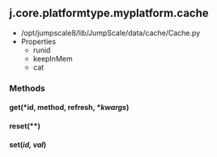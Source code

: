 <!-- toc -->
## j.core.platformtype.myplatform.cache

- /opt/jumpscale8/lib/JumpScale/data/cache/Cache.py
- Properties
    - runid
    - keepInMem
    - cat

### Methods

#### get(*id, method, refresh, **kwargs*) 

#### reset(**) 

#### set(*id, val*) 

